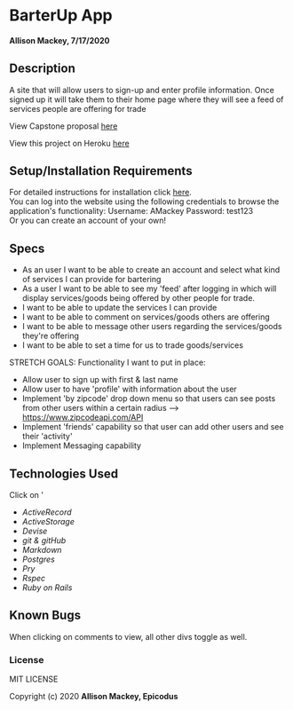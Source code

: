 # BarterUp App

#### Allison Mackey, 7/17/2020

## Description
A site that will allow users to sign-up and enter profile information. Once signed up it will take them to their home page where they will see a feed of services people are offering for trade

View Capstone proposal [here](PROPOSAL.md)

View this project on Heroku [here]()

## Setup/Installation Requirements
For detailed instructions for installation click [here](INSTALL.md).
<br>
You can log into the website using the following credentials to browse the application's functionality:
Username: AMackey
Password: test123
<br>
Or you can create an account of your own! 

## Specs 
* As an user I want to be able to create an account and select what kind of services I can provide for bartering
* As a user I want to be able to see my 'feed' after logging in which will display services/goods being offered by other people for trade.
* I want to be able to update the services I can provide 
* I want to be able to comment on services/goods others are offering 
* I want to be able to message other users regarding the services/goods they're offering
* I want to be able to set a time for us to trade goods/services

STRETCH GOALS: 
Functionality I want to put in place: 
- Allow user to sign up with first & last name
- Allow user to have 'profile' with information about the user
- Implement 'by zipcode' drop down menu so that users can see posts from other users within a certain radius --> https://www.zipcodeapi.com/API
- Implement 'friends' capability so that user can add other users and see their 'activity'
- Implement Messaging capability 

## Technologies Used
Click on '

* _ActiveRecord_
* _ActiveStorage_
* _Devise_
* _git & gitHub_
* _Markdown_
* _Postgres_
* _Pry_
* _Rspec_
* _Ruby on Rails_

## Known Bugs

When clicking on comments to view, all other divs toggle as well. 

### License

MIT LICENSE

Copyright (c) 2020 **Allison Mackey, Epicodus**